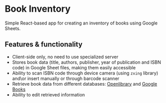 # Book Inventory

Simple React-based app for creating an inventory of books using Google Sheets.

## Features & functionality

* Client-side only, no need to use specialized server
* Stores book data (title, authors, publisher, year of publication and ISBN code) in Google Sheet files, making them easily accessible
* Ability to scan ISBN code through device camera (using `zxing` library) and\or insert manually or through barcode scanner
* Retrieve book data from different databases: [Openlibrary](https://openlibrary.org) and [Google Books](https://books.google.com)
* Ability to edit retrieved information